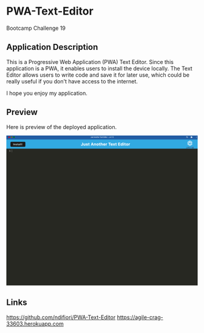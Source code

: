 # PWA-Text-Editor
Bootcamp Challenge 19

## Application Description

This is a Progressive Web Application (PWA) Text Editor. Since this application is a PWA, it enables users to install the device locally. The Text Editor allows users to write code and save it for later use, which could be really useful if you don't have access to the internet.

I hope you enjoy my application. 

## Preview

Here is preview of the deployed application. 

![preview](./preview.png)

## Links 

https://github.com/ndifiori/PWA-Text-Editor
https://agile-crag-33603.herokuapp.com

